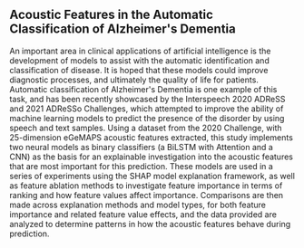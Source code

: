 ## Acoustic Features in the Automatic Classification of Alzheimer's Dementia


An important area in clinical applications of artificial intelligence is the development of models to assist with the automatic identification and classification of disease.  It is hoped that these models could improve diagnostic processes, and ultimately the quality of life for patients. Automatic classification of Alzheimer's Dementia is one example of this task, and has been recently showcased by the  Interspeech 2020 ADReSS and 2021 ADReSSo Challenges, which attempted to improve the ability of machine learning models to predict the presence of the disorder by using speech and text samples. Using a dataset from the 2020 Challenge, with 25-dimension eGeMAPS acoustic features extracted,  this study implements two neural models as  binary classifiers (a BiLSTM with Attention and a CNN) as the basis for an explainable investigation into the acoustic features that are most important for this prediction. These models are used in a series of experiments using the SHAP model explanation framework, as well as feature ablation methods to investigate feature importance in terms of ranking and how feature values affect importance. Comparisons are then made across explanation methods and model types, for both feature importance and related feature value effects, and the data provided are analyzed to determine patterns in how the acoustic features behave during prediction.
